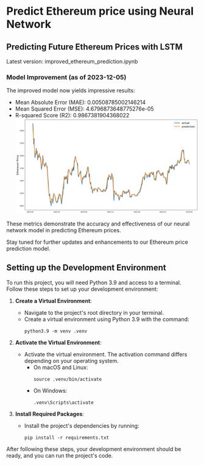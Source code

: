 # Predict Ethereum price using Neural Network

## Predicting Future Ethereum Prices with LSTM

Latest version: improved_ethereum_prediction.ipynb

### Model Improvement (as of 2023-12-05)

The improved model now yields impressive results:

- Mean Absolute Error (MAE): 0.00508785002146214
- Mean Squared Error (MSE): 4.6796873648775276e-05
- R-squared Score (R2): 0.9867381904368022
![Alt Text](https://github.com/BarriWen/deep_learning_cryptocurrency_prediction/blob/main/improved_output.png)

These metrics demonstrate the accuracy and effectiveness of our neural network model in predicting Ethereum prices.

Stay tuned for further updates and enhancements to our Ethereum price prediction model.

## Setting up the Development Environment

To run this project, you will need Python 3.9 and access to a terminal. Follow these steps to set up your development environment:

1. **Create a Virtual Environment**:
   - Navigate to the project's root directory in your terminal.
   - Create a virtual environment using Python 3.9 with the command:
     ```
     python3.9 -m venv .venv
     ```

2. **Activate the Virtual Environment**:
   - Activate the virtual environment. The activation command differs depending on your operating system.
     - On macOS and Linux:
       ```
       source .venv/bin/activate
       ```
     - On Windows:
       ```
       .venv\Scripts\activate
       ```

3. **Install Required Packages**:
   - Install the project's dependencies by running:
     ```
     pip install -r requirements.txt
     ```

After following these steps, your development environment should be ready, and you can run the project's code.

